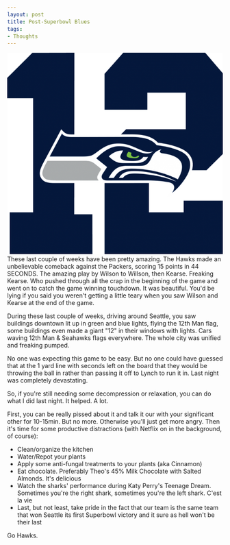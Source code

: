 ```yaml
---
layout: post
title: Post-Superbowl Blues
tags:
- Thoughts
---
```


<center><img src="/images/seahawks.png" alt="Seahawks" class="post_img"></center>
These last couple of weeks have been pretty amazing. The Hawks made an unbelievable comeback against the Packers, scoring 15 points in 44 SECONDS. The amazing play by Wilson to Willson, then Kearse. Freaking Kearse. Who pushed through all the crap in the beginning of the game and went on to catch the game winning touchdown. It was beautiful. You'd be lying if you said you weren't getting a little teary when you saw Wilson and Kearse at the end of the game.

During these last couple of weeks, driving around Seattle, you saw buildings downtown lit up in green and blue lights, flying the 12th Man flag, some buildings even made a giant "12" in their windows with lights. Cars waving 12th Man & Seahawks flags everywhere. The whole city was unified and freaking pumped.

No one was expecting this game to be easy. But no one could have guessed that at the 1 yard line with seconds left on the board that they would be throwing the ball in rather than passing it off to Lynch to run it in. Last night was completely devastating.

So, if you're still needing some decompression or relaxation, you can do what I did last night. It helped. A lot.

First, you can be really pissed about it and talk it our with your significant other for 10-15min. But no more. Otherwise you'll just get more angry. Then it's time for some productive distractions (with Netflix on in the background, of course):
<ul>
	<li>Clean/organize the kitchen</li>
	<li>Water/Repot your plants</li>
	<li>Apply some anti-fungal treatments to your plants (aka Cinnamon)</li>
	<li>Eat chocolate. Preferably Theo's 45% Milk Chocolate with Salted Almonds. It's delicious</li>
	<li>Watch the sharks' performance during Katy Perry's Teenage Dream. Sometimes you're the right shark, sometimes you're the left shark. C'est la vie</li>
	<li>Last, but not least, take pride in the fact that our team is the same team that won Seattle its first Superbowl victory and it sure as hell won't be their last</li>
</ul>

Go Hawks.
